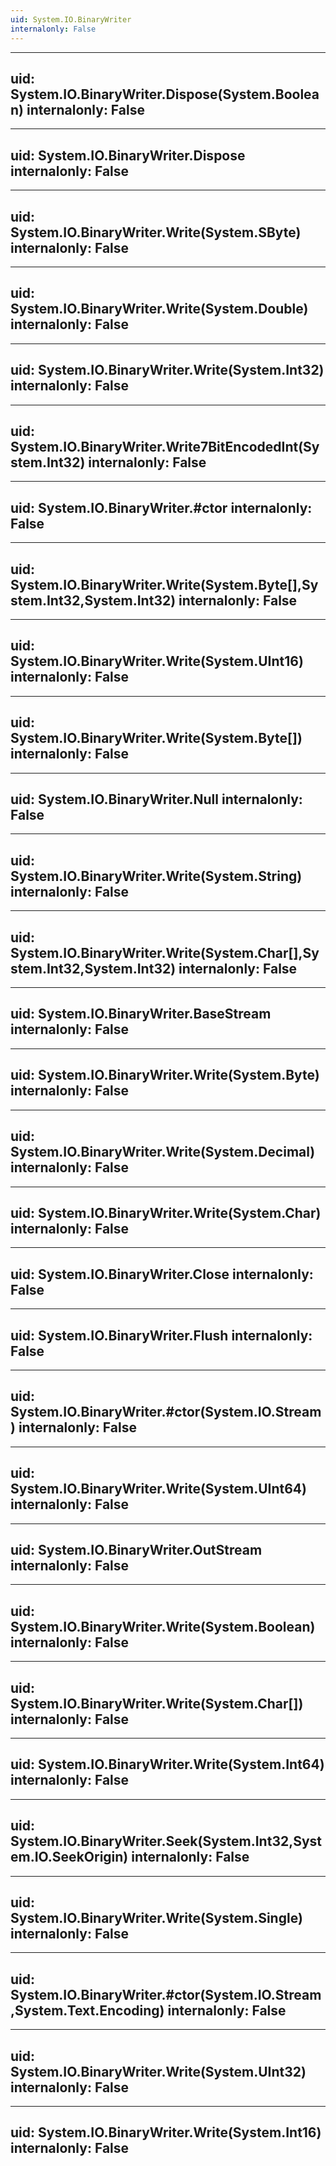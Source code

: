 ```yaml
---
uid: System.IO.BinaryWriter
internalonly: False
---
```


---
uid: System.IO.BinaryWriter.Dispose(System.Boolean)
internalonly: False
---

---
uid: System.IO.BinaryWriter.Dispose
internalonly: False
---

---
uid: System.IO.BinaryWriter.Write(System.SByte)
internalonly: False
---

---
uid: System.IO.BinaryWriter.Write(System.Double)
internalonly: False
---

---
uid: System.IO.BinaryWriter.Write(System.Int32)
internalonly: False
---

---
uid: System.IO.BinaryWriter.Write7BitEncodedInt(System.Int32)
internalonly: False
---

---
uid: System.IO.BinaryWriter.#ctor
internalonly: False
---

---
uid: System.IO.BinaryWriter.Write(System.Byte[],System.Int32,System.Int32)
internalonly: False
---

---
uid: System.IO.BinaryWriter.Write(System.UInt16)
internalonly: False
---

---
uid: System.IO.BinaryWriter.Write(System.Byte[])
internalonly: False
---

---
uid: System.IO.BinaryWriter.Null
internalonly: False
---

---
uid: System.IO.BinaryWriter.Write(System.String)
internalonly: False
---

---
uid: System.IO.BinaryWriter.Write(System.Char[],System.Int32,System.Int32)
internalonly: False
---

---
uid: System.IO.BinaryWriter.BaseStream
internalonly: False
---

---
uid: System.IO.BinaryWriter.Write(System.Byte)
internalonly: False
---

---
uid: System.IO.BinaryWriter.Write(System.Decimal)
internalonly: False
---

---
uid: System.IO.BinaryWriter.Write(System.Char)
internalonly: False
---

---
uid: System.IO.BinaryWriter.Close
internalonly: False
---

---
uid: System.IO.BinaryWriter.Flush
internalonly: False
---

---
uid: System.IO.BinaryWriter.#ctor(System.IO.Stream)
internalonly: False
---

---
uid: System.IO.BinaryWriter.Write(System.UInt64)
internalonly: False
---

---
uid: System.IO.BinaryWriter.OutStream
internalonly: False
---

---
uid: System.IO.BinaryWriter.Write(System.Boolean)
internalonly: False
---

---
uid: System.IO.BinaryWriter.Write(System.Char[])
internalonly: False
---

---
uid: System.IO.BinaryWriter.Write(System.Int64)
internalonly: False
---

---
uid: System.IO.BinaryWriter.Seek(System.Int32,System.IO.SeekOrigin)
internalonly: False
---

---
uid: System.IO.BinaryWriter.Write(System.Single)
internalonly: False
---

---
uid: System.IO.BinaryWriter.#ctor(System.IO.Stream,System.Text.Encoding)
internalonly: False
---

---
uid: System.IO.BinaryWriter.Write(System.UInt32)
internalonly: False
---

---
uid: System.IO.BinaryWriter.Write(System.Int16)
internalonly: False
---
